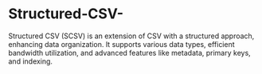 # Structured-CSV-
Structured CSV (SCSV) is an extension of CSV with a structured approach, enhancing data organization. It supports various data types, efficient bandwidth utilization, and advanced features like metadata, primary keys, and indexing. 
